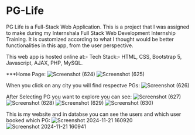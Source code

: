 # PG-Life
PG Life is a Full-Stack Web Application. This is a project that I was assigned to make during my Internshala Full Stack Web Development Internship Training. It is customized according to what I thought would be better functionalities in this app, from the user perspective.

This web app is hosted online at:- 
Tech Stack:- HTML, CSS, Bootstrap 5, Javascript, AJAX, PHP, MySQL.

***Home Page:
![Screenshot (624)](https://github.com/user-attachments/assets/42c91c10-55bc-40eb-bd54-05073a8ef5ae)
![Screenshot (625)](https://github.com/user-attachments/assets/ab70da23-8d3c-444d-9c47-c9800e0c5bc0)

When you click on any city you will find respectve PGs:
![Screenshot (626)](https://github.com/user-attachments/assets/1043478c-2dd8-4676-922e-cf21ba10b7d3)

After Selecting PG you want to explore you can see:
![Screenshot (627)](https://github.com/user-attachments/assets/a125a17c-bae2-42f8-a194-db3e188af5da)
![Screenshot (628)](https://github.com/user-attachments/assets/6276211a-8925-4824-ae1f-b9609249dfdd)
![Screenshot (629)](https://github.com/user-attachments/assets/664a6c2a-4f40-4515-b132-4be3307357f7)
![Screenshot (630)](https://github.com/user-attachments/assets/478cc844-f920-4e33-b4f4-ebf62dd85038)

This is my website and in databse you can see the users and which user booked which PG:
![Screenshot 2024-11-21 160920](https://github.com/user-attachments/assets/752cc340-3de1-44b4-8115-720f27c3a850)
![Screenshot 2024-11-21 160941](https://github.com/user-attachments/assets/cbb64f34-3c23-4ce7-9294-3d2059cff45d)
